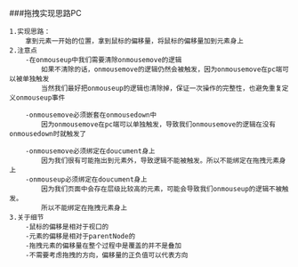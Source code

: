 ###拖拽实现思路PC

	1.实现思路：
		拿到元素一开始的位置，拿到鼠标的偏移量，将鼠标的偏移量加到元素身上
	2.注意点
		-在onmouseup中我们需要清除onmousemove的逻辑
			如果不清除的话，onmousemove的逻辑仍然会被触发，因为onmousemove在pc端可以被单独触发
			当然我们最好把onmouseup的逻辑也清除掉，保证一次操作的完整性，也避免重复定义onmouseup事件
	
		-onmousemove必须嵌套在onmousedown中
			因为onmousemove在pc端可以单独触发，导致我们onmousemove的逻辑在没有onmousedown时就触发了	
		
		-onmousemove必须绑定在doucument身上
			因为我们很有可能拖出到元素外，导致逻辑不能被触发。所以不能绑定在拖拽元素身上
		-onmouseup必须绑定在doucument身上
			因为我们页面中会存在层级比较高的元素，可能会导致我们onmouseup的逻辑不被触发。
			所以不能绑定在拖拽元素身上
	3.关于细节
		-鼠标的偏移是相对于视口的
		-元素的偏移是相对于parentNode的
		-拖拽元素的偏移量在整个过程中是覆盖的并不是叠加
		-不需要考虑拖拽的方向，偏移量的正负值可以代表方向
		

